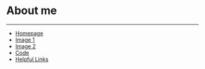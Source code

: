 # About me

---







- [Homepage](README.md)
- [Image 1]()
- [Image 2]()
- [Code]()
- [Helpful Links]()
